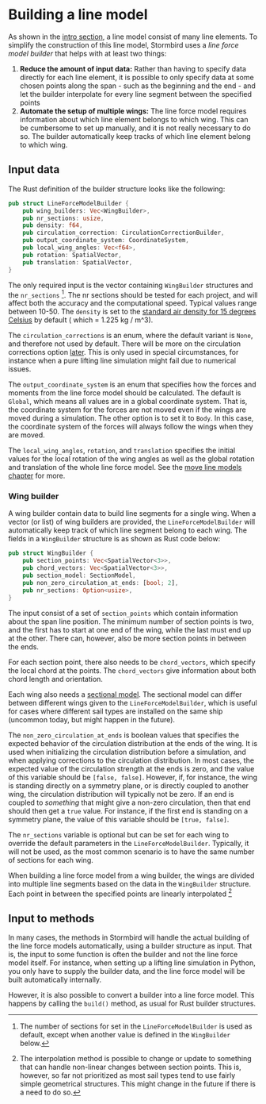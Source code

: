 # Building a line model

As shown in the [intro section](./line_model_intro.md), a line model consist of many line elements. To simplify the construction of this line model, Stormbird uses a *line force model builder* that helps with at least two things:

1) **Reduce the amount of input data:** Rather than having to specify data directly for each line element, it is possible to only specify data at some chosen points along the span - such as the beginning and the end - and let the builder interpolate for every line segment between the specified points
2) **Automate the setup of multiple wings:** The line force model requires information about which line element belongs to which wing. This can be cumbersome to set up manually, and it is not really necessary to do so. The builder automatically keep tracks of which line element belong to which wing.

## Input data
The Rust definition of the builder structure looks like the following:

```rust
pub struct LineForceModelBuilder {
    pub wing_builders: Vec<WingBuilder>,
    pub nr_sections: usize,
    pub density: f64,
    pub circulation_correction: CirculationCorrectionBuilder,
    pub output_coordinate_system: CoordinateSystem,
    pub local_wing_angles: Vec<f64>,
    pub rotation: SpatialVector,
    pub translation: SpatialVector,
}
```

The only required input is the vector containing  `WingBuilder` structures and the `nr_sections` [^nr_sections_note]. The nr sections should be tested for each project, and will affect both the accuracy and the computational speed. Typical values range between 10-50. The `density` is set to the [standard air density for 15 degrees Celsius](https://en.wikipedia.org/wiki/Density_of_air) by default ( which = 1.225 kg / m^3).

The `circulation_corrections` is an enum, where the default variant is `None`, and therefore not used by default. There will be more on the circulation corrections option [later](./circulation_strength.md). This is only used in special circumstances, for instance when a pure lifting line simulation might fail due to numerical issues.

The `output_coordinate_system` is an enum that specifies how the forces and moments from the line force model should be calculated. The default is `Global`, which means all values are in a global coordinate system. That is, the coordinate system for the forces are not moved even if the wings are moved during a simulation. The other option is to set it to `Body`. In this case, the coordinate system of the forces will always follow the wings when they are moved.

The `local_wing_angles`, `rotation`, and `translation` specifies the initial values for the local rotation of the wing angles as well as the global rotation and translation of the whole line force model. See the [move line models chapter](/line_model/move_line_models.md) for more.

[^nr_sections_note]: The number of sections for set in the `LineForceModelBuilder` is used as default, except when another value is defined in the `WingBuilder` below.

### Wing builder
A wing builder contain data to build line segments for a single wing. When a vector (or list) of wing builders are provided, the `LineForceModelBuilder` will automatically keep track of which line segment belong to each wing. The fields in a `WingBuilder` structure is as shown as Rust code below:

```rust
pub struct WingBuilder {
    pub section_points: Vec<SpatialVector<3>>,
    pub chord_vectors: Vec<SpatialVector<3>>,
    pub section_model: SectionModel,
    pub non_zero_circulation_at_ends: [bool; 2],
    pub nr_sections: Option<usize>,
}
```

The input consist of a set of `section_points` which contain information about the span line position. The minimum number of section points is two, and the first has to start at one end of the wing, while the last must end up at the other. There can, however, also be more section points in between the ends.

For each section point, there also needs to be `chord_vectors`, which specify the local chord at the points. The `chord_vectors` give information about both chord length and orientation.

Each wing also needs a [sectional model](./../sectional_models/sectional_models_intro.md). The sectional model can differ between different wings given to the `LineForceModelBuilder`, which is useful for cases where different sail types are installed on the same ship (uncommon today, but might happen in the future).

The `non_zero_circulation_at_ends` is boolean values that specifies the expected behavior of the circulation distribution at the ends of the wing. It is used when initializing the circulation distribution before a simulation, and when applying corrections to the circulation distribution. In most cases, the expected value of the circulation strength at the ends is zero, and the value of this variable should be `[false, false]`. However, if, for instance, the wing is standing directly on a symmetry plane, or is directly coupled to another wing, the circulation distribution will typically not be zero. If an end is coupled to *something* that might give a non-zero circulation, then that end should then get a `true` value. For instance, if the first end is standing on a symmetry plane, the value of this variable should be `[true, false]`.

The `nr_sections` variable is optional but can be set for each wing to override the default parameters in the `LineForceModelBuilder`. Typically, it will not be used, as the most common scenario is to have the same number of sections for each wing.

When building a line force model from a wing builder, the wings are divided into multiple line segments based on the data in the `WingBuilder` structure. Each point in between the specified points are linearly interpolated [^interpolation_note]

[^interpolation_note]: The interpolation method is possible to change or update to something that can handle non-linear changes between section points. This is, however, so far not prioritized as most sail types tend to use fairly simple geometrical structures. This might change in the future if there is a need to do so.

## Input to methods
In many cases, the methods in Stormbird will handle the actual building of the line force models automatically, using a builder structure as input. That is, the input to some function is often the builder and not the line force model itself. For instance, when setting up a lifting line simulation in Python, you only have to supply the builder data, and the line force model will be built automatically internally.

However, it is also possible to convert a builder into a line force model. This happens by calling the `build()` method, as usual for Rust builder structures.
